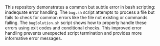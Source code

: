 This repository demonstrates a common but subtle error in bash scripting: inadequate error handling.  The `bug.sh` script attempts to process a file but fails to check for common errors like the file not existing or commands failing.  The `bugSolution.sh` script shows how to properly handle these errors using exit codes and conditional checks. This improved error handling prevents unexpected script termination and provides more informative error messages.